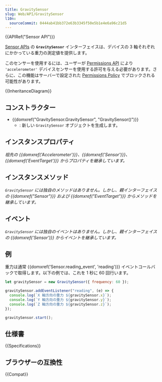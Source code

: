 ```yaml
---
title: GravitySensor
slug: Web/API/GravitySensor
l10n:
  sourceCommit: 0444ab41bb372e63b3345f50e5b1e4e6a96c21d5
---
```


{{APIRef("Sensor API")}}

[Sensor APIs](/ja/docs/Web/API/Sensor_APIs) の **`GravitySensor`** インターフェイスは、デバイスの 3 軸それぞれにかかっている重力の測定値を提供します。

このセンサーを使用するには、ユーザーが [Permissions API](/ja/docs/Web/API/Permissions_API) により `'accelerometer'` デバイスセンサーを使用する許可を与える必要があります。さらに、この機能はサーバーで設定された [Permissions Policy](/ja/docs/Web/HTTP/Permissions_Policy) でブロックされる可能性があります。

{{InheritanceDiagram}}

## コンストラクター

- {{domxref("GravitySensor.GravitySensor", "GravitySensor()")}}
  - : 新しい `GravitySensor` オブジェクトを生成します。

## インスタンスプロパティ

_祖先の {{domxref('Accelerometer')}}、{{domxref('Sensor')}}、{{domxref('EventTarget')}} からプロパティを継承しています。_

## インスタンスメソッド

_`GravitySensor` には独自のメソッドはありません。しかし、親インターフェイスの {{domxref("Sensor")}} および {{domxref("EventTarget")}} からメソッドを継承しています。_

## イベント

_`GravitySensor` には独自のイベントはありません。しかし、親インターフェイスの {{domxref('Sensor')}} からイベントを継承しています。_

## 例

重力は通常 {{domxref('Sensor.reading_event', 'reading')}} イベントコールバックで取得します。以下の例では、これを 1 秒に 60 回行います。

```js
let gravitySensor = new GravitySensor({ frequency: 60 });

gravitySensor.addEventListener("reading", (e) => {
  console.log(`X 軸方向の重力 ${gravitySensor.x}`);
  console.log(`Y 軸方向の重力 ${gravitySensor.y}`);
  console.log(`Z 軸方向の重力 ${gravitySensor.z}`);
});

gravitySensor.start();
```

## 仕様書

{{Specifications}}

## ブラウザーの互換性

{{Compat}}
